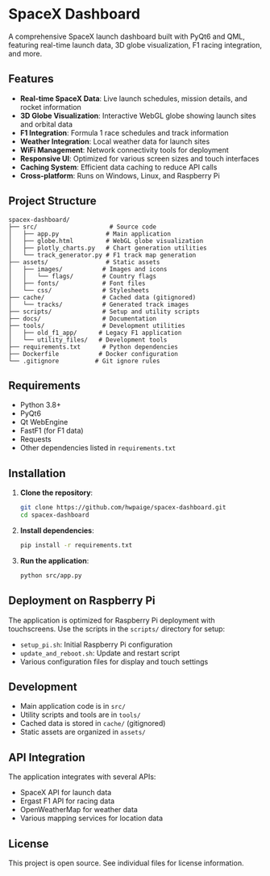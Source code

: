 # SpaceX Dashboard

A comprehensive SpaceX launch dashboard built with PyQt6 and QML, featuring real-time launch data, 3D globe visualization, F1 racing integration, and more.

## Features

- **Real-time SpaceX Data**: Live launch schedules, mission details, and rocket information
- **3D Globe Visualization**: Interactive WebGL globe showing launch sites and orbital data
- **F1 Integration**: Formula 1 race schedules and track information
- **Weather Integration**: Local weather data for launch sites
- **WiFi Management**: Network connectivity tools for deployment
- **Responsive UI**: Optimized for various screen sizes and touch interfaces
- **Caching System**: Efficient data caching to reduce API calls
- **Cross-platform**: Runs on Windows, Linux, and Raspberry Pi

## Project Structure

```
spacex-dashboard/
├── src/                    # Source code
│   ├── app.py             # Main application
│   ├── globe.html         # WebGL globe visualization
│   ├── plotly_charts.py   # Chart generation utilities
│   └── track_generator.py # F1 track map generation
├── assets/                # Static assets
│   ├── images/           # Images and icons
│   │   └── flags/        # Country flags
│   ├── fonts/            # Font files
│   └── css/              # Stylesheets
├── cache/                # Cached data (gitignored)
│   └── tracks/           # Generated track images
├── scripts/              # Setup and utility scripts
├── docs/                 # Documentation
├── tools/                # Development utilities
│   ├── old_f1_app/      # Legacy F1 application
│   └── utility_files/   # Development tools
├── requirements.txt      # Python dependencies
├── Dockerfile           # Docker configuration
└── .gitignore          # Git ignore rules
```

## Requirements

- Python 3.8+
- PyQt6
- Qt WebEngine
- FastF1 (for F1 data)
- Requests
- Other dependencies listed in `requirements.txt`

## Installation

1. **Clone the repository**:
   ```bash
   git clone https://github.com/hwpaige/spacex-dashboard.git
   cd spacex-dashboard
   ```

2. **Install dependencies**:
   ```bash
   pip install -r requirements.txt
   ```

3. **Run the application**:
   ```bash
   python src/app.py
   ```

## Deployment on Raspberry Pi

The application is optimized for Raspberry Pi deployment with touchscreens. Use the scripts in the `scripts/` directory for setup:

- `setup_pi.sh`: Initial Raspberry Pi configuration
- `update_and_reboot.sh`: Update and restart script
- Various configuration files for display and touch settings

## Development

- Main application code is in `src/`
- Utility scripts and tools are in `tools/`
- Cached data is stored in `cache/` (gitignored)
- Static assets are organized in `assets/`

## API Integration

The application integrates with several APIs:
- SpaceX API for launch data
- Ergast F1 API for racing data
- OpenWeatherMap for weather data
- Various mapping services for location data

## License

This project is open source. See individual files for license information.
     